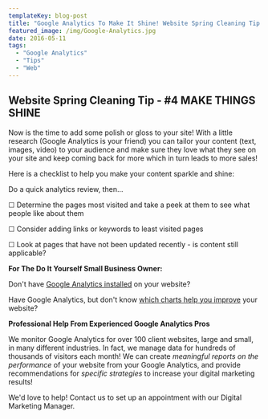 ```yaml
---
templateKey: blog-post
title: "Google Analytics To Make It Shine! Website Spring Cleaning Tip #4"
featured_image: /img/Google-Analytics.jpg
date: 2016-05-11
tags:
  - "Google Analytics"
  - "Tips"
  - "Web"
---
```


## Website Spring Cleaning Tip - #4 MAKE THINGS SHINE

Now is the time to add some polish or gloss to your site! With a little research (Google Analytics is your friend) you can tailor your content (text, images, video) to your audience and make sure they love what they see on your site and keep coming back for more which in turn leads to more sales!

Here is a checklist to help you make your content sparkle and shine:

Do a quick analytics review, then...

☐ Determine the pages most visited and take a peek at them to see what people like about them

☐ Consider adding links or keywords to least visited pages

☐ Look at pages that have not been updated recently - is content still applicable?

**For The Do It Yourself Small Business Owner:**

Don't have [Google Analytics installed](https://www.google.com/analytics/standard/) on your website?

Have Google Analytics, but don't know [which charts help you improve](https://support.google.com/analytics/topic/1631741?hl=en&ref_topic=3544907) your website?

**Professional Help From Experienced Google Analytics Pros**

We monitor Google Analytics for over 100 client websites, large and small, in many different industries. In fact, we manage data for hundreds of thousands of visitors each month! We can create _meaningful reports on the performance_ of your website from your Google Analytics, and provide recommendations for _specific strategies_ to increase your digital marketing results!

We'd love to help! Contact us to set up an appointment with our Digital Marketing Manager.